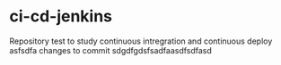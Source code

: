 # ci-cd-jenkins
Repository test to study continuous intregration and continuous deploy
asfsdfa
changes to commit 
sdgdfgdsfsadfaasdfsdfasd